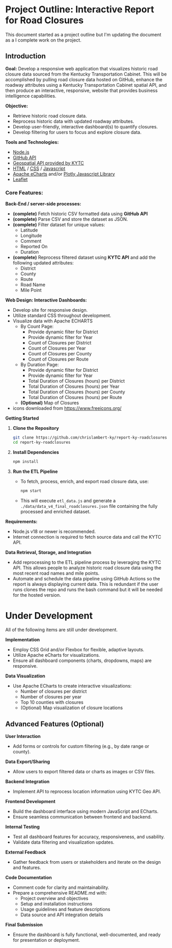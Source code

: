 # Project Outline: Interactive Report for Road Closures
This document started as a project outline but I'm updating the document as a I complete work on the project.

## Introduction

**Goal:**  Develop a responsive web application that visualizes historic road closure data sourced from the Kentucky Transportation Cabinet.  This will be accomplished by pulling road closure data hosted on GitHub, enhance the roadway attributes using a Kentucky Transportation Cabinet spatial API, and then produce an interactive, responsive, website that provides business intelligence capabilities.

**Objective:**
  - Retrieve historic road closure data. 
  - Reprocess historic data with updated roadway attributes.
  - Develop user-friendly, interactive dashboard(s) to quantify closures.
  - Develop filtering for users to focus and explore closure data.

**Tools and Technologies:** 
- [Node.js](https://nodejs.org/en)
- [GitHub API](https://docs.github.com/en/rest/using-the-rest-api)
- [Geospatial API provided by KYTC](https://kytc-api-v100-lts-qrntk7e3ra-uc.a.run.app/docs)
- [HTML](https://developer.mozilla.org/en-US/docs/Web/HTML) / [CSS](https://developer.mozilla.org/en-US/docs/Web/CSS) / [Javascript](https://developer.mozilla.org/en-US/docs/Web/JavaScript)
- [Apache eCharts](https://echarts.apache.org/en/index.html) and/or [Plotly Javascript Library](https://plotly.com/javascript/)
- [Leaflet](https://leafletjs.com/)

### Core Features:

   **Back-End / server-side processes:**
   - **(complete)** Fetch historic CSV formatted data using **GitHub API**
   - **(complete)** Parse CSV and store the dataset as JSON.
   - **(complete)** Filter dataset for unique values:
      - Latitude
      - Longitude
      - Comment
      - Reported On
      - Duration
   - **(complete)** Reprocess filtered dataset using **KYTC API** and add the following updated attributes:
      - District
      - County
      - Route
      - Road Name
      - Mile Point

   **Web Design: Interactive Dashboards:**
   - Develop site for responsive design.
   - Utilize standard CSS throughout development.
   - Visualize data with Apache ECHARTS
      - By Count Page:
         - Provide dynamic filter for District
         - Provide dynamic filter for Year
         - Count of Closures per District
         - Count of Closures per Year
         - Count of Closures per County
         - Count of Closures per Route
      - By Duration Page:
         - Provide dynamic filter for District
         - Provide dynamic filter for Year
         - Total Duration of Closures (hours) per District
         - Total Duration of Closures (hours) per Year
         - Total Duration of Closures (hours) per County
         - Total Duration of Closures (hours) per Route
      - **(Optional)** Map of Closures
   - icons downloaded from https://www.freeicons.org/

**Getting Started**

1. **Clone the Repository**
   ```bash
   git clone https://github.com/chrislambert-ky/report-ky-roadclosures.git
   cd report-ky-roadclosures
   ```

2. **Install Dependencies**
   ```bash
   npm install
   ```

3. **Run the ETL Pipeline**
   - To fetch, process, enrich, and export road closure data, use:
     ```bash
     npm start
     ```
   - This will execute `etl_data.js` and generate a `./data/data_v4_final_roadclosures.json` file containing the fully processed and enriched dataset.

**Requirements:**
- Node.js v18 or newer is recommended.
- Internet connection is required to fetch source data and call the KYTC API.

**Data Retrieval, Storage, and Integration**
   - Add reprocessing to the ETL pipeline process by leveraging the KYTC API.  This allows people to analyze historic road closure data using the most recent road names and mile points.
   - Automate and schedule the data pipeline using GitHub Actions so the report is always displaying current data.  This is redundant if the user runs clones the repo and runs the bash command but it will be needed for the hosted version.

# Under Development
All of the following items are still under development.

**Implementation**
   - Employ CSS Grid and/or Flexbox for flexible, adaptive layouts.
   - Utilize Apache eCharts for visualizations.
   - Ensure all dashboard components (charts, dropdowns, maps) are responsive.

**Data Visualization**
   - Use Apache ECharts to create interactive visualizations:
     - Number of closures per district
     - Number of closures per year
     - Top 10 counties with closures
     - (Optional) Map visualization of closure locations

## Advanced Features (Optional)

**User Interaction**
   - Add forms or controls for custom filtering (e.g., by date range or county).

**Data Export/Sharing**
   - Allow users to export filtered data or charts as images or CSV files.

**Backend Integration**
   - Implement API to reprocess location information using KYTC Geo API.

**Frontend Development**
   - Build the dashboard interface using modern JavaScript and ECharts.
   - Ensure seamless communication between frontend and backend.

**Internal Testing**
   - Test all dashboard features for accuracy, responsiveness, and usability.
   - Validate data filtering and visualization updates.

**External Feedback**
   - Gather feedback from users or stakeholders and iterate on the design and features.

**Code Documentation**
   - Comment code for clarity and maintainability.
   - Prepare a comprehensive README.md with:
     - Project overview and objectives
     - Setup and installation instructions
     - Usage guidelines and feature descriptions
     - Data source and API integration details

**Final Submission**
   - Ensure the dashboard is fully functional, well-documented, and ready for presentation or deployment.
